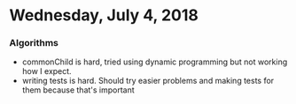 # Wednesday, July 4, 2018

### Algorithms
- commonChild is hard, tried using dynamic programming but not working how I expect.
- writing tests is hard. Should try easier problems and making tests for them because that's important